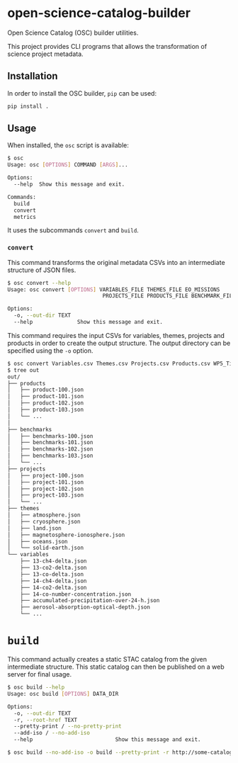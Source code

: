 # open-science-catalog-builder

Open Science Catalog (OSC) builder utilities.

This project provides CLI programs that allows the transformation of science project metadata.

## Installation

In order to install the OSC builder, `pip` can be used:

```bash
pip install .
```

## Usage

When installed, the `osc` script is available:


```bash
$ osc
Usage: osc [OPTIONS] COMMAND [ARGS]...

Options:
  --help  Show this message and exit.

Commands:
  build
  convert
  metrics
```

It uses the subcommands `convert` and `build`.


### `convert`

This command transforms the original metadata CSVs into an intermediate structure of JSON files.

```bash
$ osc convert --help
Usage: osc convert [OPTIONS] VARIABLES_FILE THEMES_FILE EO_MISSIONS
                              PROJECTS_FILE PRODUCTS_FILE BENCHMARK_FILE

Options:
  -o, --out-dir TEXT
  --help              Show this message and exit.
```

This command requires the input CSVs for variables, themes, projects and products in order to create the output structure. The output directory can be specified using the `-o` option.

```bash
$ osc convert Variables.csv Themes.csv Projects.csv Products.csv WP5_Tier2_Products.csv -o out
$ tree out
out/
├── products
│   ├── product-100.json
│   ├── product-101.json
│   ├── product-102.json
│   ├── product-103.json
│   └── ...
│
├── benchmarks
│   ├── benchmarks-100.json
│   ├── benchmarks-101.json
│   ├── benchmarks-102.json
│   ├── benchmarks-103.json
│   └── ...
├── projects
│   ├── project-100.json
│   ├── project-101.json
│   ├── project-102.json
│   ├── project-103.json
│   └── ...
├── themes
│   ├── atmosphere.json
│   ├── cryosphere.json
│   ├── land.json
│   ├── magnetosphere-ionosphere.json
│   ├── oceans.json
│   └── solid-earth.json
└── variables
    ├── 13-ch4-delta.json
    ├── 13-co2-delta.json
    ├── 13-co-delta.json
    ├── 14-ch4-delta.json
    ├── 14-co2-delta.json
    ├── 14-co-number-concentration.json
    ├── accumulated-precipitation-over-24-h.json
    ├── aerosol-absorption-optical-depth.json
    └── ...
```

# `build`

This command actually creates a static STAC catalog from the given intermediate structure. This static catalog can then be published on a web server for final usage.

```bash
$ osc build --help
Usage: osc build [OPTIONS] DATA_DIR

Options:
  -o, --out-dir TEXT
  -r, --root-href TEXT
  --pretty-print / --no-pretty-print
  --add-iso / --no-add-iso
  --help                          Show this message and exit.
```

```bash
$ osc build --no-add-iso -o build --pretty-print -r http://some-catalog.com ../open-science-catalog-metadata/data/
```

